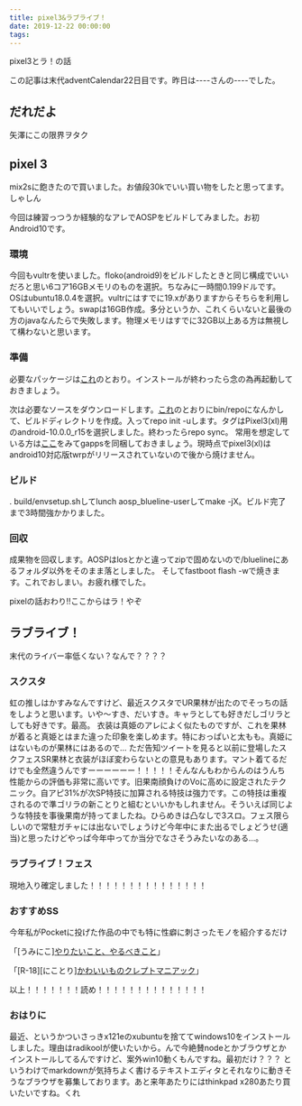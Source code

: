 ```yaml
---
title: pixel3&ラブライブ！
date: 2019-12-22 00:00:00
tags:
---
```


pixel3とラ！の話

<!-- more -->

<!-- toc -->
この記事は末代adventCalendar22日目です。昨日は----さんの----でした。

## だれだよ
矢澤にこの限界ヲタク

## pixel 3 
mix2sに飽きたので買いました。お値段30kでいい買い物をしたと思ってます。
しゃしん

今回は練習っつうか経験的なアレでAOSPをビルドしてみました。お初Android10です。

### 環境
今回もvultrを使いました。floko(android9)をビルドしたときと同じ構成でいいだろと思い6コア16GBメモリのものを選択。ちなみに一時間0.199ドルです。
OSはubuntu18.0.4を選択。vultrにはすでに19.xがありますからそちらを利用してもいいでしょう。swapは16GB作成。多分というか、これくらいないと最後の方のjavaなんたらで失敗します。物理メモリはすでに32GB以上ある方は無視して構わないと思います。

### 準備
必要なパッケージは[これ](https://source.android.com/setup/build/initializing)のとおり。インストールが終わったら念の為再起動しておきましょう。

次は必要なソースをダウンロードします。[これ](https://source.android.com/setup/build/downloading)のとおりにbin/repoになんかして、ビルドディレクトリを作成。入ってrepo init -uします。タグはPixel3(xl)用のandroid-10.0.0_r15を選択しました。終わったらrepo sync。
常用を想定している方は[ここ](https://github.com/opengapps/aosp_build)をみてgappsを同梱しておきましょう。現時点でpixel3(xl)はandroid10対応版twrpがリリースされていないので後から焼けません。

### ビルド
. build/envsetup.shしてlunch aosp_blueline-userしてmake -jX。ビルド完了まで3時間強かかりました。

### 回収
成果物を回収します。AOSPはlosとかと違ってzipで固めないので/bluelineにあるフォルダ以外をそのまま落としました。
そしてfastboot flash -wで焼きます。これでおしまい。お疲れ様でした。

pixelの話おわり!!ここからはラ！やぞ


## ラブライブ！
末代のライバー率低くない？なんで？？？？

### スクスタ
虹の推しはかすみなんですけど、最近スクスタでUR果林が出たのでそっちの話をしようと思います。いや～すき、だいすき。キャラとしても好きだしゴリラとしても好きです。最高。
衣装は真姫のアレによく似たものですが、これを果林が着ると真姫とはまた違った印象を楽しめます。特におっぱいと太もも。真姫にはないものが果林にはあるので...
ただ告知ツイートを見ると以前に登場したスクフェスSR果林と衣装がほぼ変わらないとの意見もあります。マント着てるだけでも全然違うんですーーーーーー！！！！！そんなんもわからんのはうんち
性能からの評価も非常に高いです。旧果南顔負けのVoに高めに設定されたテクニック。自アピ31%が次SP特技に加算される特技は強力です。この特技は重複されるので準ゴリラの新ことりと組むといいかもしれません。そういえば同じような特技を事後果南が持ってましたね。ひらめきは凸なしで3スロ。フェス限らしいので常駐ガチャには出ないでしょうけど今年中にまた出るでしょどうせ(適当)と思ったけどやっぱ今年中ってか当分でなさそうみたいなのある...。

### ラブライブ！フェス
現地入り確定しました！！！！！！！！！！！！！！！

### おすすめSS
今年私がPocketに投げた作品の中でも特に性癖に刺さったモノを紹介するだけ

「[うみにこ][やりたいこと、やるべきこと](https://www.pixiv.net/novel/show.php?id=4883076)」

「[R-18][にことり][かわいいものクレプトマニアック](https://www.pixiv.net/novel/show.php?id=10343318)」

以上！！！！！！！読め！！！！！！！！！！！！！！

### おはりに
最近、というかついさっきx121eのxubuntuを捨ててwindows10をインストールしました。理由はradikoolが使いたいから。んで今絶賛nodeとかブラウザとかインストールしてるんですけど、案外win10動くもんですね。最初だけ？？？
というわけでmarkdownが気持ちよく書けるテキストエディタとそれなりに動きそうなブラウザを募集しております。あと来年あたりにはthinkpad x280あたり買いたいですね。くれ
